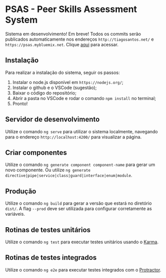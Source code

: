 # PSAS - Peer Skills Assessment System

Sistema em desenvolvimento! Em breve!
Todos os commits serão publicados automaticamente nos endereços `http://tiagosantos.net/` e `https://psas.mybluemix.net`. Clique [aqui](https://psas.mybluemix.net) para acessar.

## Instalação

Para realizar a instalação do sistema, seguir os passos:
1. Instalar o node.js disponível em `https://nodejs.org/`;
2. Instalar o github e o VSCode (sugestão);
3. Baixar o código do repositório;
4. Abrir a pasta no VSCode e rodar o comando `npm install` no terminal;
5. Pronto!

## Servidor de desenvolvimento

Utilize o comando `ng serve` para utilizar o sistema localmente, navegando para o endereço `http://localhost:4200/` para visualizar a página.

## Criar componentes

Utilize o comando `ng generate component component-name` para gerar um novo componente. Ou utilize `ng generate directive|pipe|service|class|guard|interface|enum|module`.

## Produção

Utilize o comando `ng build` para gerar a versão que estará no diretório `dist/`. A flag `--prod` deve ser utilizada para configurar corretamente as variáveis.

## Rotinas de testes unitários

Utilize o comando `ng test` para executar testes unitários usando o [Karma](https://karma-runner.github.io).

## Rotinas de testes integrados

Utilize o comando `ng e2e` para executar testes integrados com o [Protractor](http://www.protractortest.org/).
